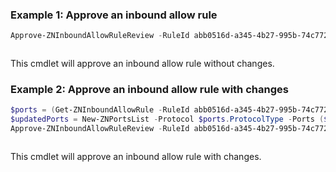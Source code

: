 ### Example 1: Approve an inbound allow rule
```powershell
Approve-ZNInboundAllowRuleReview -RuleId abb0516d-a345-4b27-995b-74c772791cc9
```

```output

```

This cmdlet will approve an inbound allow rule without changes.

### Example 2: Approve an inbound allow rule with changes
```powershell
$ports = (Get-ZNInboundAllowRule -RuleId abb0516d-a345-4b27-995b-74c772791cc9).ItemPortsList
$updatedPorts = New-ZNPortsList -Protocol $ports.ProtocolType -Ports ($ports.Ports+,"1234")
Approve-ZNInboundAllowRuleReview -RuleId abb0516d-a345-4b27-995b-74c772791cc9 -Reason MissingPortOrProcess -PortsList $updatedPorts
```

```output

```

This cmdlet will approve an inbound allow rule with changes.